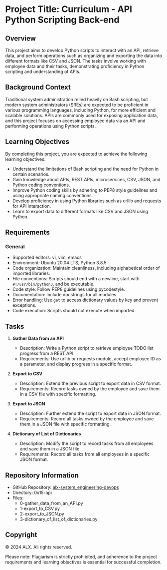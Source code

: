 # Project Title: Curriculum - API Python Scripting Back-end

## Overview
This project aims to develop Python scripts to interact with an API, retrieve data, and perform operations such as organizing and exporting the data into different formats like CSV and JSON. The tasks involve working with employee data and their tasks, demonstrating proficiency in Python scripting and understanding of APIs.

## Background Context
Traditional system administration relied heavily on Bash scripting, but modern system administrators (SREs) are expected to be proficient in various programming languages, including Python, for more efficient and scalable solutions. APIs are commonly used for exposing application data, and this project focuses on accessing employee data via an API and performing operations using Python scripts.

## Learning Objectives
By completing this project, you are expected to achieve the following learning objectives:
- Understand the limitations of Bash scripting and the need for Python in certain scenarios.
- Gain knowledge about APIs, REST APIs, microservices, CSV, JSON, and Python coding conventions.
- Improve Python coding skills by adhering to PEP8 style guidelines and using appropriate naming conventions.
- Develop proficiency in using Python libraries such as urllib and requests for API interaction.
- Learn to export data to different formats like CSV and JSON using Python.

## Requirements
### General
- Supported editors: vi, vim, emacs
- Environment: Ubuntu 20.04 LTS, Python 3.8.5
- Code organization: Maintain cleanliness, including alphabetical order of imported libraries.
- File conventions: Scripts should end with a newline, start with `#!/usr/bin/python3`, and be executable.
- Code style: Follow PEP8 guidelines using pycodestyle.
- Documentation: Include docstrings for all modules.
- Error handling: Use `get` to access dictionary values by key and prevent exceptions.
- Code execution: Scripts should not execute when imported.

## Tasks
1. **Gather Data from an API**
   - Description: Write a Python script to retrieve employee TODO list progress from a REST API.
   - Requirements: Use urllib or requests module, accept employee ID as a parameter, and display progress in a specific format.

2. **Export to CSV**
   - Description: Extend the previous script to export data in CSV format.
   - Requirements: Record tasks owned by the employee and save them in a CSV file with specific formatting.

3. **Export to JSON**
   - Description: Further extend the script to export data in JSON format.
   - Requirements: Record all tasks owned by the employee and save them in a JSON file with specific formatting.

4. **Dictionary of List of Dictionaries**
   - Description: Modify the script to record tasks from all employees and save them in a JSON file.
   - Requirements: Record all tasks from all employees in a specific JSON format.

## Repository Information
- GitHub Repository: [alx-system_engineering-devops](https://github.com/paschalugwu/alx-system_engineering-devops)
- Directory: 0x15-api
- Files:
  - 0-gather_data_from_an_API.py
  - 1-export_to_CSV.py
  - 2-export_to_JSON.py
  - 3-dictionary_of_list_of_dictionaries.py

## Copyright
© 2024 ALX. All rights reserved.

Please note: Plagiarism is strictly prohibited, and adherence to the project requirements and learning objectives is essential for successful completion.
